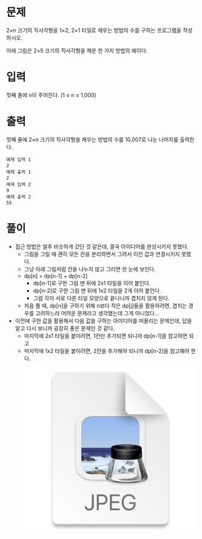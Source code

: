 # 문제
2×n 크기의 직사각형을 1×2, 2×1 타일로 채우는 방법의 수를 구하는 프로그램을 작성하시오.

아래 그림은 2×5 크기의 직사각형을 채운 한 가지 방법의 예이다.



# 입력
첫째 줄에 n이 주어진다. (1 ≤ n ≤ 1,000)

# 출력
첫째 줄에 2×n 크기의 직사각형을 채우는 방법의 수를 10,007로 나눈 나머지를 출력한다.

```
예제 입력 1
2
예제 출력 1
2
예제 입력 2
9
예제 출력 2
55
```

# 풀이
- 접근 방법은 얼추 비슷하게 갔던 것 같은데, 결국 아이디어를 완성시키지 못했다.
  - 그림을 그릴 때 괜히 모든 칸을 분리하면서 그려서 이전 값과 연결시키지 못했다.
  - 그냥 아래 그림처럼 칸을 나누지 않고 그리면 한 눈에 보인다.
  - dp[n] = dp[n-1] + dp[n-2]
    - dp[n-1]로 구한 그림 맨 뒤에 2x1 타일을 이어 붙인다.
    - dp[n-2]로 구한 그림 맨 뒤에 1x2 타일을 2개 이어 붙인다.
    - 그럼 각자 서로 다른 타일 모양으로 끝나니까 겹치지 않게 된다.
  - 처음 풀 때, dp[n]을 구하기 위해 n보다 작은 dp[j]들을 활용하려면, 겹치는 경우를 고려하느라 어려운 문제라고 생각했는데 그게 아니었다...
- 이전에 구한 값을 활용해서 다음 값을 구하는 아이디어를 떠올리는 문제인데, 답을 알고 다시 보니까 굉장히 좋은 문제인 것 같다.
  - 마지막에 2x1 타일을 붙이려면, 1칸만 추가되면 되니까 dp[n-1]을 참고하면 되고
  - 마지막에 1x2 타일을 붙이려면, 2칸을 추가해야 되니까 dp[n-2]을 참고해야 한다.
![img.png](img.png) 
